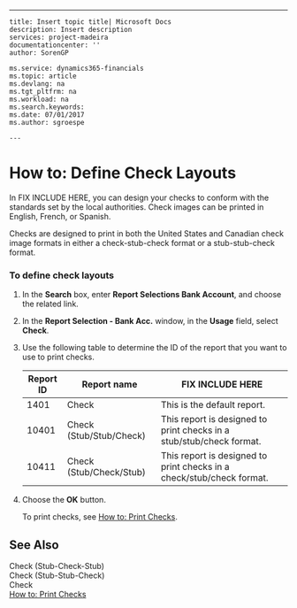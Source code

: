 ---
    title: Insert topic title| Microsoft Docs
    description: Insert description
    services: project-madeira
    documentationcenter: ''
    author: SorenGP

    ms.service: dynamics365-financials
    ms.topic: article
    ms.devlang: na
    ms.tgt_pltfrm: na
    ms.workload: na
    ms.search.keywords:
    ms.date: 07/01/2017
    ms.author: sgroespe

    ---
# How to: Define Check Layouts
In FIX INCLUDE HERE<!--[!INCLUDE[navnow](../../ApplicationDesign/includes/navnow_md.md)] -->, you can design your checks to conform with the standards set by the local authorities. Check images can be printed in English, French, or Spanish.  
  
 Checks are designed to print in both the United States and Canadian check image formats in either a check-stub-check format or a stub-stub-check format.  
  
### To define check layouts  
  
1.  In the **Search** box, enter **Report Selections Bank Account**, and choose the related link.  
  
2.  In the **Report Selection - Bank Acc.** window, in the **Usage** field, select **Check**.  
  
3.  Use the following table to determine the ID of the report that you want to use to print checks.  
  
    |Report ID|Report name|FIX INCLUDE HERE<!--[!INCLUDE[bp_tabledescription](../../ApplicationDesign/includes/bp_tabledescription_md.md)] -->|  
    |---------------|-----------------|---------------------------------------|  
    |1401|Check|This is the default report.|  
    |10401|Check \(Stub\/Stub\/Check\)|This report is designed to print checks in a stub\/stub\/check format.|  
    |10411|Check \(Stub\/Check\/Stub\)|This report is designed to print checks in a check\/stub\/check format.|  
  
4.  Choose the **OK** button.  
  
     To print checks, see [How to: Print Checks](../../LocalFunctionalityForMicrosoftDynamicsNav2016/Canada/how-to-print-checks.md).  
  
## See Also  
 Check \(Stub-Check-Stub\)   
 Check \(Stub-Stub-Check\)   
 Check   
 [How to: Print Checks](../../LocalFunctionalityForMicrosoftDynamicsNav2016/Canada/how-to-print-checks.md)